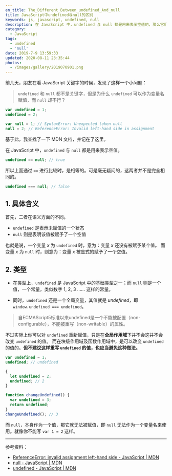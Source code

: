 ```yaml
---
en_title: The_Different_Between_undefined_And_null
title: JavaScript中undefined与null的区别
keywords: js, javascript, undefined, null
description: 在 JavaScript 中，undefined 与 null 都是用来表示空值的，那么它们的区别有哪些呢？
category:
  - JavaScript
tags:
  - undefined
  - 'null'
date: 2019-7-9 13:59:33
updated: 2020-08-11 23:35:44
photos:
  - /images/gallery/2019070901.png
---
```


前几天，朋友在看 JavaScript 关键字的时候，发现了这样一个小问题：

> `undefined` 和 `null` 都不是关键字，但是为什么 `undefined` 可以作为变量名赋值，而 `null` 却不行？

```js
var undefined = 1;
undefined = 2;

var null = 1; // SyntaxError: Unexpected token null
null = 2; // ReferenceError: Invalid left-hand side in assignment
```

基于此，我查找了一下 MDN 文档，并记在了这里。

在 JavaScript 中，`undefined` 与 `null` 都是用来表示空值。

```js
undefined == null; // true
```

所以上面通过 `==` 进行比较时，是相等的。可是毫无疑问的，这两者并不是完全相同的。

```js
undefined === null; // false
```

## 1. 具体含义

首先，二者在语义方面的不同。

- `undefined` 是表示未赋值的一个状态
- `null` 则是表明该值被赋予了一个空值

也就是说，一个变量 *x* 为 `undefined` 时，意为：变量 *x* 还没有被赋予某个值。
而变量 *x* 为 `null` 时，则意为：变量 *x* 被显式的赋予了一个空值。

## 2. 类型

- 在类型上，`undefined` 是 JavaScript 中的基础类型之一；而 `null` 则是一个值，一个常量，类似数字 1, 2, 3 …… 这样的常量。

- 同时，`undefined` 还是一个全局变量，其值就是 *undefined*，即 `window.undefined === undefined`。

> 自ECMAScript5标准以来undefined是一个不能被配置（non-configurable），不能被重写（non-writable）的属性。

不过实际上你可以对 `undefined` 重新赋值，只是在**全局作用域**下并不会这并不会改变 `undefined` 的值。
而在块级作用域及函数作用域中，是可以改变 `undefined` 的值的。**但不建议这样重写 `undefined` 的值，也应当避免这种做法。**

```js
var undefined = 1;
undefined; // undefined

{
  let undefined = 2;
  undefined; // 2
}

function changeUndefined() {
  var undefined = 3;
  return undefined;
}
changeUndefined(); // 3
```

而 `null`，本身作为一个值，那它就无法被赋值，即 `null` 无法作为一个变量名来使用。就像你不能写 `var 1 = 2` 这样。

---
参考资料：

- [ReferenceError: invalid assignment left-hand side - JavaScript | MDN](https://developer.mozilla.org/zh-CN/docs/Web/JavaScript/Reference/Errors/Invalid_assignment_left-hand_side)
- [null - JavaScript | MDN](https://developer.mozilla.org/zh-CN/docs/Web/JavaScript/Reference/Global_Objects/null)
- [undefined - JavaScript | MDN](https://developer.mozilla.org/zh-CN/docs/Web/JavaScript/Reference/Global_Objects/undefined)
